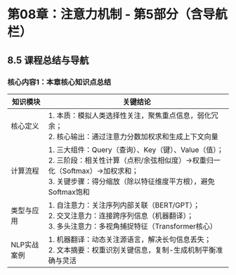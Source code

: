 # 第08章：注意力机制 - 第5部分（含导航栏）
## 8.5 课程总结与导航
### 核心内容1：本章核心知识点总结  
| 知识模块       | 关键结论                                                                 | 
|----------------|--------------------------------------------------------------------------|
| 核心定义       | 1. 本质：模拟人类选择性关注，聚焦重点信息，弱化冗余；<br>2. 核心输出：通过注意力分数加权求和生成上下文向量 | 
| 计算流程       | 1. 三大组件：Query（查询）、Key（键）、Value（值）；<br>2. 三阶段：相关性计算（点积/余弦相似度）→权重归一化（Softmax）→加权求和；<br>3. 关键步骤：得分缩放（除以特征维度平方根），避免Softmax饱和 | 
| 类型与应用     | 1. 自注意力：关注序列内部关联（BERT/GPT）；<br>2. 交叉注意力：连接跨序列信息（机器翻译）；<br>3. 多头注意力：多视角捕捉特征（Transformer核心） |
| NLP实战案例    | 1. 机器翻译：动态关注源语言，解决长句信息丢失；<br>2. 文本摘要：权重识别关键信息，复制-生成机制平衡准确与灵活 |

